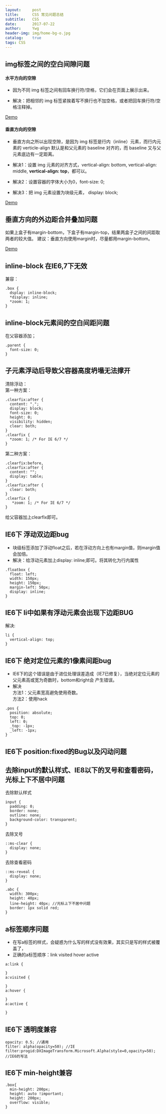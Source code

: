 ```yaml
---
layout:     post
title:      CSS 常见问题总结
subtitle:   CSS
date:       2017-07-22
author:     Ywg
header-img: img/home-bg-o.jpg
catalog:    true
tags: CSS
---
```


## img标签之间的空白间隙问题

#### 水平方向的空隙
- 因为不同 img 标签之间有回车换行符/空格，它们会在页面上展示出来。

- 解决：把相邻的 img 标签紧挨着写不换行也不加空格，或者把回车换行符/空格注释掉。

[Demo](https://codepen.io/ywg228/pen/brbvLW)

#### 垂直方向的空隙
- 垂直方向之所以出现空隙，是因为 img 标签是行内（inline）元素，而行内元素的 verticle-align 默认是和父元素的 baseline 对齐的，而 baseline 又与父元素底边有一定距离。

- 解决1：设置 img 元素的对齐方式，vertical-align: bottom, vertical-align: middle, **vertical-align: top**，都可以。

- 解决2：设置容器的字体大小为0，font-size: 0;

- 解决3：把 img 元素设置为块级元素， display: block;

[Demo](https://codepen.io/ywg228/pen/EvYEpM)


## 垂直方向的外边距合并叠加问题
如果上盒子有margin-bottom，下盒子有margin-top，结果两盒子之间的间距取两者的较大值。
建议：垂直方向使用margin时，尽量都用margin-bottom。

[Demo](https://codepen.io/ywg228/pen/EvRbPm)

## inline-block 在IE6,7下无效
兼容：
```
.box {
  dsplay: inline-block;
  *display: inline;
  *zoom: 1;
}
```

## inline-block元素间的空白间距问题
在父容器添加；
```
.parent {
  font-size: 0;
}
```

## 子元素浮动后导致父容器高度坍塌无法撑开
清除浮动：<br>
第一种方案：
```
.clearfix:after {
  content: ".";
  display: block;
  font-size: 0;
  height: 0;
  visibility: hidden;
  clear: both;
}
.clearfix {
  *zoom: 1; /* For IE 6/7 */
}
```
第二种方案：
```
.clearfix:before,
.clearfix:after {
  content: "";
  display: table;
} 
.clearfix:after {
  clear: both;
}
.clearfix {
   *zoom: 1; /* For IE 6/7 */
}
```
给父容器加上clearfix即可。

## IE6下 浮动双边距bug
- 块级标签添加了浮动float之后，若在浮动方向上也有margin值，则margin值会加倍。
- 解决：给浮动元素加上display: inline;即可。将其转化为行内属性
```
.floatbox { 
  float: left; 
  width: 150px; 
  height: 150px; 
  margin-left: 50px;
  display: inline; 
}
```

## IE6下 li中如果有浮动元素会出现下边距BUG
解决:
```
li {
  vertical-align: top;
}
```

## IE6下 绝对定位元素的1像素间距bug
- IE6下的这个错误是由于进位处理误差造成（IE7已修复），当绝对定位元素的父元素高或宽为奇数时，bottom和right会
产生错误。
- 解决 <br>
方法1：父元素宽高避免使用奇数。<br>
方法2：使用hack<br>
```
.pos {
  position: absolute;
  top: 0;
  left: 0;
  _top: -1px;
  _left: -1px;
}
```

## IE6下 position:fixed的Bug以及闪动问题

## 去除input的默认样式、IE8以下的叉号和查看密码，光标上下不居中问题
去除默认样式
```
input {
  padding: 0;
  border: none;
  outline: none;
  background-color: transparent;
}
```
去除叉号
```
::ms-clear {
  display: none;
}
```
去除查看密码
```
::ms-reveal {
  display: none;
}
```
```
.abc {
  width: 300px;
  height: 40px;
  line-height: 40px; //光标上下不居中问题
  border: 1px solid red;
}
```

## a标签顺序问题
- 在写a标签的样式，会疑惑为什么写的样式没有效果，其实只是写的样式被覆盖了，
- 正确的a标签顺序：link visited hover active
```
a:link {
 
}
a:visited {

}
a:hover {
  
}
a:active {

}
```

## IE6下 透明度兼容
```
opacity: 0.5; //通用
filter: alpha(opacity=50); //IE
filter:progid:DXImageTransform.Microsoft.Alpha(style=0,opacity=50); //IE6的写法
```

## IE6下 min-height兼容
```
.box{
  min-height: 200px;
  height: auto !important;
  height: 200px;
  overflow: visible;
}
```
